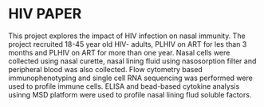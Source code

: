 # HIV PAPER
 This project explores the impact of HIV infection on nasal immunity. The project recruited 18-45 year old HIV- adults, PLHIV on ART for les than 3 months and PLHIV on ART for more than one year. Nasal cells were collected using nasal curette, nasal lining fluid using nasosorption filter and peripheral blood was also collected. Flow cytometry based immunophenotyping and single cell RNA sequencing was performed were used to profile immune cells. ELISA and bead-based cytokine analysis usinng MSD platform were used to profile nasal lining flud soluble factors.
